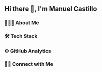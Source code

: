 ## Hi there 👋, I'm Manuel Castillo

### 👨🏻‍💻 About Me

### 🛠 Tech Stack

### ⚙ GitHub Analytics

### 🤝🏻 Connect with Me